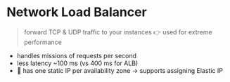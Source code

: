 # Network Load Balancer

> forward TCP & UDP traffic to your instances 👉 used for extreme performance

- handles missions of requests per second
- less latency ~100 ms (vs 400 ms for ALB)
- 👀 has one static IP per availability zone -> supports assigning Elastic IP